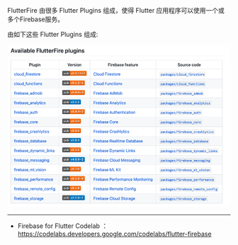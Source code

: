 FlutterFire 由很多 Flutter Plugins 组成，使得 Flutter 应用程序可以使用一个或多个Firebase服务。

由如下这些 Flutter Plugins 组成:

![](../images/chx/FlutterFire.png)


---

* Firebase for Flutter Codelab ：https://codelabs.developers.google.com/codelabs/flutter-firebase